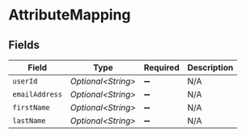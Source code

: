 # AttributeMapping


## Fields

| Field               | Type                | Required            | Description         |
| ------------------- | ------------------- | ------------------- | ------------------- |
| `userId`            | *Optional\<String>* | :heavy_minus_sign:  | N/A                 |
| `emailAddress`      | *Optional\<String>* | :heavy_minus_sign:  | N/A                 |
| `firstName`         | *Optional\<String>* | :heavy_minus_sign:  | N/A                 |
| `lastName`          | *Optional\<String>* | :heavy_minus_sign:  | N/A                 |